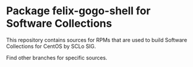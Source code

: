 # Package felix-gogo-shell for Software Collections

This repository contains sources for RPMs that are used
to build Software Collections for CentOS by SCLo SIG.

Find other branches for specific sources.
